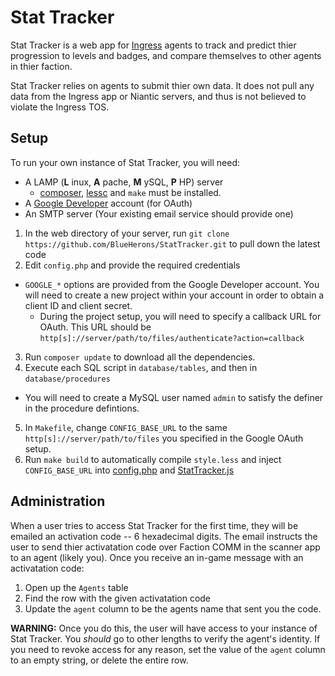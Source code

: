# Stat Tracker

Stat Tracker is a web app for [Ingress](http://ingress.com) agents to track and predict thier progression to levels and badges, and compare themselves to other agents in thier faction.

Stat Tracker relies on agents to submit thier own data. It does not pull any data from the Ingress app or Niantic servers, and thus is not believed to violate the Ingress TOS.

## Setup

To run your own instance of Stat Tracker, you will need:

 * A LAMP (**L** inux, **A** pache, **M** ySQL, **P** HP) server
   * [composer](http://getcomposer.org), [lessc](http://lesscss.org/#using-less) and `make` must be installed.
 * A [Google Developer](http://console.developers.google.com) account (for OAuth)
 * An SMTP server (Your existing email service should provide one)
 
1. In the web directory of your server, run `git clone https://github.com/BlueHerons/StatTracker.git` to pull down the latest code
2. Edit `config.php` and provide the required credentials
  * `GOOGLE_*` options are provided from the Google Developer account. You will need to create a new project within your account in order to obtain a client ID and client secret.
    * During the project setup, you will need to specify a callback URL for OAuth. This URL should be `http[s]://server/path/to/files/authenticate?action=callback`
3. Run `composer update` to download all the dependencies.
4. Execute each SQL script in `database/tables`, and then in `database/procedures`
  * You will need to create a MySQL user named `admin` to satisfy the definer in the procedure defintions.
5. In `Makefile`, change `CONFIG_BASE_URL` to the same `http[s]://server/path/to/files` you specified in the Google OAuth setup.
6. Run `make build` to automatically compile `style.less` and inject `CONFIG_BASE_URL` into [config.php](config.php#L16) and [StatTracker.js](scripts/StatTracker.js#L2)

## Administration

When a user tries to access Stat Tracker for the first time, they will be emailed an activation code -- 6 hexadecimal digits. The email instructs the user to send thier activatation code over Faction COMM in the scanner app to an agent (likely you). Once you receive an in-game message with an activatation code:

1. Open up the `Agents` table
2. Find the row with the given activatation code
3. Update the `agent` column to be the agents name that sent you the code.

**WARNING:** Once you do this, the user will have access to your instance of Stat Tracker. You *should* go to other lengths to verify the agent's identity. If you need to revoke access for any reason, set the value of the `agent` column to an empty string, or delete the entire row.
